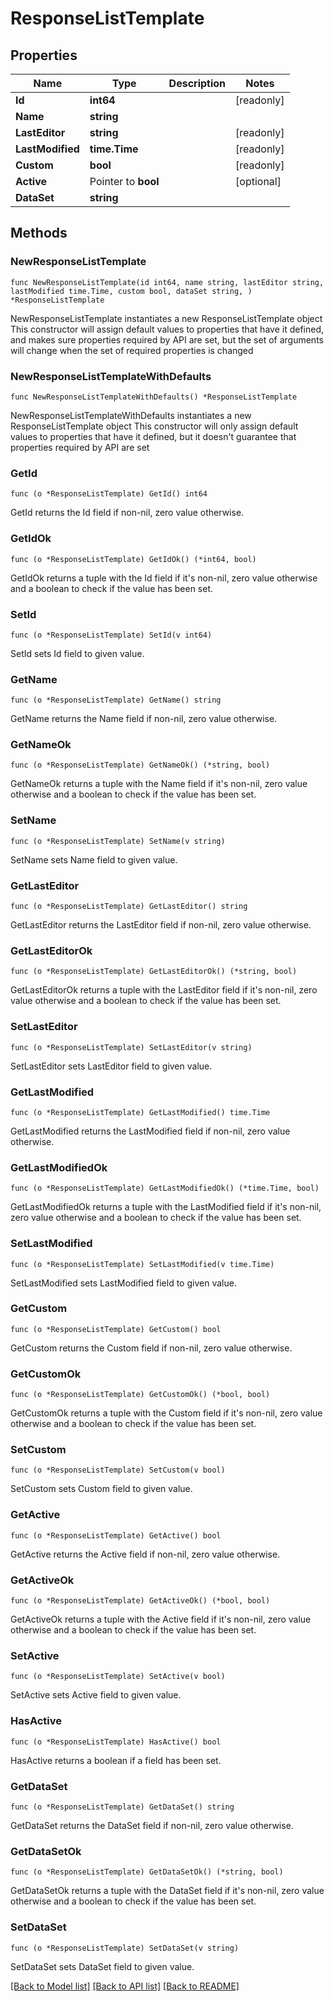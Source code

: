 # ResponseListTemplate

## Properties

Name | Type | Description | Notes
------------ | ------------- | ------------- | -------------
**Id** | **int64** |  | [readonly] 
**Name** | **string** |  | 
**LastEditor** | **string** |  | [readonly] 
**LastModified** | **time.Time** |  | [readonly] 
**Custom** | **bool** |  | [readonly] 
**Active** | Pointer to **bool** |  | [optional] 
**DataSet** | **string** |  | 

## Methods

### NewResponseListTemplate

`func NewResponseListTemplate(id int64, name string, lastEditor string, lastModified time.Time, custom bool, dataSet string, ) *ResponseListTemplate`

NewResponseListTemplate instantiates a new ResponseListTemplate object
This constructor will assign default values to properties that have it defined,
and makes sure properties required by API are set, but the set of arguments
will change when the set of required properties is changed

### NewResponseListTemplateWithDefaults

`func NewResponseListTemplateWithDefaults() *ResponseListTemplate`

NewResponseListTemplateWithDefaults instantiates a new ResponseListTemplate object
This constructor will only assign default values to properties that have it defined,
but it doesn't guarantee that properties required by API are set

### GetId

`func (o *ResponseListTemplate) GetId() int64`

GetId returns the Id field if non-nil, zero value otherwise.

### GetIdOk

`func (o *ResponseListTemplate) GetIdOk() (*int64, bool)`

GetIdOk returns a tuple with the Id field if it's non-nil, zero value otherwise
and a boolean to check if the value has been set.

### SetId

`func (o *ResponseListTemplate) SetId(v int64)`

SetId sets Id field to given value.


### GetName

`func (o *ResponseListTemplate) GetName() string`

GetName returns the Name field if non-nil, zero value otherwise.

### GetNameOk

`func (o *ResponseListTemplate) GetNameOk() (*string, bool)`

GetNameOk returns a tuple with the Name field if it's non-nil, zero value otherwise
and a boolean to check if the value has been set.

### SetName

`func (o *ResponseListTemplate) SetName(v string)`

SetName sets Name field to given value.


### GetLastEditor

`func (o *ResponseListTemplate) GetLastEditor() string`

GetLastEditor returns the LastEditor field if non-nil, zero value otherwise.

### GetLastEditorOk

`func (o *ResponseListTemplate) GetLastEditorOk() (*string, bool)`

GetLastEditorOk returns a tuple with the LastEditor field if it's non-nil, zero value otherwise
and a boolean to check if the value has been set.

### SetLastEditor

`func (o *ResponseListTemplate) SetLastEditor(v string)`

SetLastEditor sets LastEditor field to given value.


### GetLastModified

`func (o *ResponseListTemplate) GetLastModified() time.Time`

GetLastModified returns the LastModified field if non-nil, zero value otherwise.

### GetLastModifiedOk

`func (o *ResponseListTemplate) GetLastModifiedOk() (*time.Time, bool)`

GetLastModifiedOk returns a tuple with the LastModified field if it's non-nil, zero value otherwise
and a boolean to check if the value has been set.

### SetLastModified

`func (o *ResponseListTemplate) SetLastModified(v time.Time)`

SetLastModified sets LastModified field to given value.


### GetCustom

`func (o *ResponseListTemplate) GetCustom() bool`

GetCustom returns the Custom field if non-nil, zero value otherwise.

### GetCustomOk

`func (o *ResponseListTemplate) GetCustomOk() (*bool, bool)`

GetCustomOk returns a tuple with the Custom field if it's non-nil, zero value otherwise
and a boolean to check if the value has been set.

### SetCustom

`func (o *ResponseListTemplate) SetCustom(v bool)`

SetCustom sets Custom field to given value.


### GetActive

`func (o *ResponseListTemplate) GetActive() bool`

GetActive returns the Active field if non-nil, zero value otherwise.

### GetActiveOk

`func (o *ResponseListTemplate) GetActiveOk() (*bool, bool)`

GetActiveOk returns a tuple with the Active field if it's non-nil, zero value otherwise
and a boolean to check if the value has been set.

### SetActive

`func (o *ResponseListTemplate) SetActive(v bool)`

SetActive sets Active field to given value.

### HasActive

`func (o *ResponseListTemplate) HasActive() bool`

HasActive returns a boolean if a field has been set.

### GetDataSet

`func (o *ResponseListTemplate) GetDataSet() string`

GetDataSet returns the DataSet field if non-nil, zero value otherwise.

### GetDataSetOk

`func (o *ResponseListTemplate) GetDataSetOk() (*string, bool)`

GetDataSetOk returns a tuple with the DataSet field if it's non-nil, zero value otherwise
and a boolean to check if the value has been set.

### SetDataSet

`func (o *ResponseListTemplate) SetDataSet(v string)`

SetDataSet sets DataSet field to given value.



[[Back to Model list]](../README.md#documentation-for-models) [[Back to API list]](../README.md#documentation-for-api-endpoints) [[Back to README]](../README.md)


